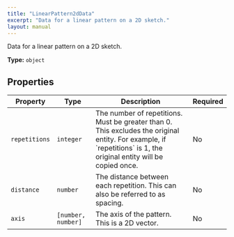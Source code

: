 ```yaml
---
title: "LinearPattern2dData"
excerpt: "Data for a linear pattern on a 2D sketch."
layout: manual
---
```


Data for a linear pattern on a 2D sketch.


**Type:** `object`




## Properties

| Property | Type | Description | Required |
|----------|------|-------------|----------|
| `repetitions` |`integer`| The number of repetitions. Must be greater than 0. This excludes the original entity. For example, if &#x60;repetitions&#x60; is 1, the original entity will be copied once. | No |
| `distance` |`number`| The distance between each repetition. This can also be referred to as spacing. | No |
| `axis` |`[number, number]`| The axis of the pattern. This is a 2D vector. | No |


